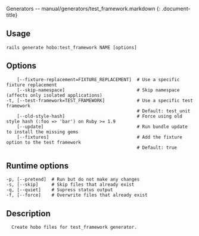 Generators -- manual/generators/test\_framework.markdown
{: .document-title}


## Usage

    

    rails generate hobo:test_framework NAME [options]


## Options

    

        [--fixture-replacement=FIXTURE_REPLACEMENT]  # Use a specific fixture replacement
        [--skip-namespace]                           # Skip namespace (affects only isolated applications)
    -t, [--test-framework=TEST_FRAMEWORK]            # Use a specific test framework
                                                     # Default: test_unit
        [--old-style-hash]                           # Force using old style hash (:foo => 'bar') on Ruby >= 1.9
        [--update]                                   # Run bundle update to install the missing gems
        [--fixtures]                                 # Add the fixture option to the test framework
                                                     # Default: true


## Runtime options

    

    -p, [--pretend]  # Run but do not make any changes
    -s, [--skip]     # Skip files that already exist
    -q, [--quiet]    # Supress status output
    -f, [--force]    # Overwrite files that already exist


## Description

    

      Create hobo files for test_framework generator.
